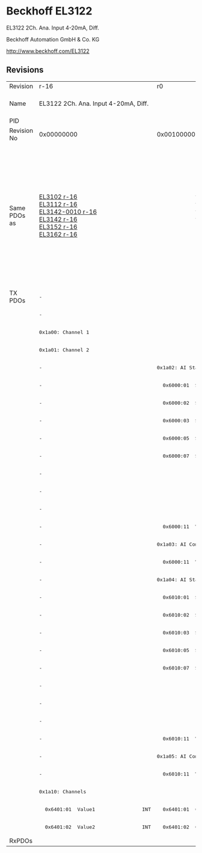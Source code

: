 # Beckhoff EL3122

EL3122 2Ch. Ana. Input 4-20mA, Diff.

Beckhoff Automation GmbH & Co. KG

http://www.beckhoff.com/EL3122

## Revisions
<table>
<tr>
<td>Revision</td>
<td>r-16</td>
<td>r0</td>
<td>r1</td>
<td>r2</td>
<td>r3</td>
<td>r9979</td>
</tr>
<tr>
<td>Name</td>
<td>EL3122 2Ch. Ana. Input 4-20mA, Diff.</td>
<td colspan=4 align="center">EL3122 2Ch. Ana Input 4-20mA, Diff.</td>
<td>EL3122 2Ch. Ana. Input 4-20mA, DIFF</td>
</tr>
<tr>
<td>PID</td>
<td colspan=6 align="center">0x0c323052</td>
</tr>
<tr>
<td>Revision No</td>
<td>0x00000000</td>
<td>0x00100000</td>
<td>0x00110000</td>
<td>0x00120000</td>
<td>0x00130000</td>
<td>0x270b0000</td>
</tr>
<tr>
<td>Same PDOs as</td>
<td><a href="EL3102.md">EL3102 r-16</a><br/><a href="EL3112.md">EL3112 r-16</a><br/><a href="EL3142-0010.md">EL3142-0010 r-16</a><br/><a href="EL3142.md">EL3142 r-16</a><br/><a href="EL3152.md">EL3152 r-16</a><br/><a href="EL3162.md">EL3162 r-16</a></td>
<td colspan=3 align="center"><a href="EL3102.md">EL3102 r0</a><br/><a href="EL3102.md">EL3102 r1</a><br/><a href="EL3102.md">EL3102 r2</a><br/><a href="EL3112.md">EL3112 r0</a><br/><a href="EL3112.md">EL3112 r1</a><br/><a href="EL3112.md">EL3112 r2</a><br/><a href="EL3142-0010.md">EL3142-0010 r0</a><br/><a href="EL3142-0010.md">EL3142-0010 r1</a><br/><a href="EL3142-0010.md">EL3142-0010 r2</a><br/><a href="EL3142-0010.md">EL3142-0010 r3</a><br/><a href="EL3142.md">EL3142 r0</a><br/><a href="EL3142.md">EL3142 r1</a><br/><a href="EL3142.md">EL3142 r2</a><br/><a href="EL3152.md">EL3152 r0</a><br/><a href="EL3152.md">EL3152 r1</a><br/><a href="EL3152.md">EL3152 r2</a><br/><a href="EL3162.md">EL3162 r0</a><br/><a href="EL3162.md">EL3162 r1</a><br/><a href="EL3162.md">EL3162 r2</a></td>
<td><a href="EL3112-0011.md">EL3112-0011 r0</a><br/><a href="EL3112.md">EL3112 r3</a><br/><a href="EL3142-0010.md">EL3142-0010 r4</a><br/><a href="EL3142-0010.md">EL3142-0010 r5</a><br/><a href="EL3142.md">EL3142 r3</a><br/><a href="EL3152.md">EL3152 r3</a><br/><a href="EL3162.md">EL3162 r3</a></td>
<td><a href="EL3112.md">EL3112 r9979</a><br/><a href="EL3142.md">EL3142 r9979</a><br/><a href="EL3142.md">EL3142 r9980</a></td>
</tr>
<tr>
<td rowspan=31 valign=top>TX PDOs</td>
<td colspan=5 align="left"><pre>-</pre></td>
<td><pre>: </pre></td>
<td></td>
</tr>
<tr>
<td colspan=5 align="left"><pre>-</pre></td>
<td><pre>: </pre></td>
</tr>
<tr>
<td colspan=5 align="left"><pre>0x1a00: Channel 1</pre></td>
<td><pre>-</pre></td>
</tr>
<tr>
<td colspan=5 align="left"><pre>0x1a01: Channel 2</pre></td>
<td><pre>-</pre></td>
</tr>
<tr>
<td><pre>-</pre></td>
<td colspan=4 align="left"><pre>0x1a02: AI Standard Channel 1</pre></td>
<td><pre>-</pre></td>
</tr>
<tr>
<td><pre>-</pre></td>
<td colspan=4 align="left"><pre>  0x6000:01  Status__Underrange    BOOL</pre></td>
<td><pre>-</pre></td>
</tr>
<tr>
<td><pre>-</pre></td>
<td colspan=4 align="left"><pre>  0x6000:02  Status__Overrange     BOOL</pre></td>
<td><pre>-</pre></td>
</tr>
<tr>
<td><pre>-</pre></td>
<td colspan=4 align="left"><pre>  0x6000:03  Status__Limit 1       BIT2</pre></td>
<td><pre>-</pre></td>
</tr>
<tr>
<td><pre>-</pre></td>
<td colspan=4 align="left"><pre>  0x6000:05  Status__Limit 2       BIT2</pre></td>
<td><pre>-</pre></td>
</tr>
<tr>
<td><pre>-</pre></td>
<td colspan=4 align="left"><pre>  0x6000:07  Status__Error         BOOL</pre></td>
<td><pre>-</pre></td>
</tr>
<tr>
<td colspan=4 align="left"><pre>-</pre></td>
<td><pre>  0x6000:0e  Status__Sync error    BOOL</pre></td>
<td><pre>-</pre></td>
</tr>
<tr>
<td colspan=4 align="left"><pre>-</pre></td>
<td><pre>  0x6000:0f  Status__TxPDO State   BOOL</pre></td>
<td><pre>-</pre></td>
</tr>
<tr>
<td colspan=4 align="left"><pre>-</pre></td>
<td><pre>  0x6000:10  Status__TxPDO Toggle  BOOL</pre></td>
<td><pre>-</pre></td>
</tr>
<tr>
<td><pre>-</pre></td>
<td colspan=4 align="left"><pre>  0x6000:11  Value                 INT</pre></td>
<td><pre>-</pre></td>
</tr>
<tr>
<td><pre>-</pre></td>
<td colspan=4 align="left"><pre>0x1a03: AI Compact Channel 1</pre></td>
<td><pre>-</pre></td>
</tr>
<tr>
<td><pre>-</pre></td>
<td colspan=4 align="left"><pre>  0x6000:11  Value                 INT</pre></td>
<td><pre>-</pre></td>
</tr>
<tr>
<td><pre>-</pre></td>
<td colspan=4 align="left"><pre>0x1a04: AI Standard Channel 2</pre></td>
<td><pre>-</pre></td>
</tr>
<tr>
<td><pre>-</pre></td>
<td colspan=4 align="left"><pre>  0x6010:01  Status__Underrange    BOOL</pre></td>
<td><pre>-</pre></td>
</tr>
<tr>
<td><pre>-</pre></td>
<td colspan=4 align="left"><pre>  0x6010:02  Status__Overrange     BOOL</pre></td>
<td><pre>-</pre></td>
</tr>
<tr>
<td><pre>-</pre></td>
<td colspan=4 align="left"><pre>  0x6010:03  Status__Limit 1       BIT2</pre></td>
<td><pre>-</pre></td>
</tr>
<tr>
<td><pre>-</pre></td>
<td colspan=4 align="left"><pre>  0x6010:05  Status__Limit 2       BIT2</pre></td>
<td><pre>-</pre></td>
</tr>
<tr>
<td><pre>-</pre></td>
<td colspan=4 align="left"><pre>  0x6010:07  Status__Error         BOOL</pre></td>
<td><pre>-</pre></td>
</tr>
<tr>
<td colspan=4 align="left"><pre>-</pre></td>
<td><pre>  0x6010:0e  Status__Sync error    BOOL</pre></td>
<td><pre>-</pre></td>
</tr>
<tr>
<td colspan=4 align="left"><pre>-</pre></td>
<td><pre>  0x6010:0f  Status__TxPDO State   BOOL</pre></td>
<td><pre>-</pre></td>
</tr>
<tr>
<td colspan=4 align="left"><pre>-</pre></td>
<td><pre>  0x6010:10  Status__TxPDO Toggle  BOOL</pre></td>
<td><pre>-</pre></td>
</tr>
<tr>
<td><pre>-</pre></td>
<td colspan=4 align="left"><pre>  0x6010:11  Value                 INT</pre></td>
<td><pre>-</pre></td>
</tr>
<tr>
<td><pre>-</pre></td>
<td colspan=4 align="left"><pre>0x1a05: AI Compact Channel 2</pre></td>
<td><pre>-</pre></td>
</tr>
<tr>
<td><pre>-</pre></td>
<td colspan=4 align="left"><pre>  0x6010:11  Value                 INT</pre></td>
<td><pre>-</pre></td>
</tr>
<tr>
<td colspan=5 align="left"><pre>0x1a10: Channels</pre></td>
<td><pre>-</pre></td>
</tr>
<tr>
<td><pre>  0x6401:01  Value1                INT</pre></td>
<td colspan=3 align="left"><pre>  0x6401:01  Channel 1             INT</pre></td>
<td colspan=2 align="left"><pre>-</pre></td>
</tr>
<tr>
<td><pre>  0x6401:02  Value2                INT</pre></td>
<td colspan=3 align="left"><pre>  0x6401:02  Channel 2             INT</pre></td>
<td colspan=2 align="left"><pre>-</pre></td>
</tr>
<tr>
<td>RxPDOs</td>
<td colspan=6 align="left"></td>
</tr>
</table>
